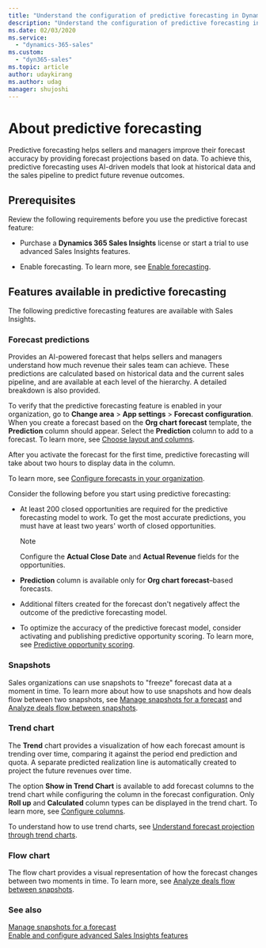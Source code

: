 ```yaml
---
title: "Understand the configuration of predictive forecasting in Dynamics 365 Sales Insights | MicrosoftDocs"
description: "Understand the configuration of predictive forecasting in Dynamics 365 Sales Insights."
ms.date: 02/03/2020
ms.service: 
  - "dynamics-365-sales"
ms.custom: 
  - "dyn365-sales"
ms.topic: article
author: udaykirang
ms.author: udag
manager: shujoshi
---
```


# About predictive forecasting
<!--note from editor: I assume "premium forecasting" should be "predictive forecasting" throughout? Also, should this be in the TOC? I don't see it there.-->
Predictive forecasting helps sellers and managers improve their forecast accuracy by providing forecast projections based on data. To achieve this, predictive forecasting uses AI-driven models that look at historical data and the sales pipeline to predict future revenue outcomes. 

## Prerequisites 

Review the following requirements before you use the predictive forecast feature: 

- Purchase a **Dynamics 365 Sales Insights** license or start a trial to use advanced Sales Insights features. 

- Enable forecasting. To learn more, see <!--note from editor: Shouldn't this link go to the main topic, configure-forecast? Seems like a nicer jumping-off point.-->[Enable forecasting](https://docs.microsoft.com/dynamics365/sales-enterprise/enable-forecast). 

## Features available in predictive forecasting

The following predictive forecasting features are available with Sales Insights.

### Forecast predictions

Provides an AI-powered forecast that helps sellers and managers understand how much revenue their sales team can achieve. These predictions are calculated based on historical data and the current sales pipeline, and are available at each level of the hierarchy. A detailed breakdown is also provided. 

To verify that the predictive forecasting feature is enabled in your organization, go to **Change area** > **App settings** > **Forecast configuration**. When you create a forecast based on the **Org chart forecast** template, the **Prediction** column should appear. Select the **Prediction** column to add to a forecast. To learn more, see [Choose layout and columns](https://docs.microsoft.com/dynamics365/sales-enterprise/choose-layout-and-columns-forecast).

After you activate the forecast for the first time, predictive forecasting will take about two hours to display data in the column.

To learn more, see [Configure forecasts in your organization](https://docs.microsoft.com/dynamics365/sales-enterprise/configure-forecast).

Consider the following before you start using predictive forecasting:

- At least 200 closed opportunities are required for the predictive forecasting model to work. To get the most accurate predictions, you must have at least two years' worth of closed opportunities.

    > [!NOTE]
    > Configure the **Actual Close Date** and **Actual Revenue** fields for the opportunities.

- **Prediction** column is available only for **Org chart forecast**&ndash;based forecasts.  

- Additional filters created for the forecast don't negatively affect the outcome of the predictive forecasting model.

- To optimize the accuracy of the predictive forecast model, consider activating and publishing predictive opportunity scoring. To learn more, see [Predictive opportunity scoring](configure-predictive-opportunity-scoring.md).

### Snapshots

Sales organizations can use snapshots to "freeze" forecast data at a moment in time. To learn more about how to use snapshots and how deals flow between two snapshots, see [Manage snapshots for a forecast](manage-snapshots-forecast.md) and [Analyze deals flow between snapshots](analyze-deals-flow-between-snapshots.md).

### Trend chart

The **Trend** chart provides a visualization of how each forecast amount is trending over time, comparing it against the period end prediction and quota. A separate predicted realization line is automatically created to project the future revenues over time.

The option **Show in Trend Chart** is available to add forecast columns to the trend chart while configuring the column in the forecast configuration. Only **Roll up** and **Calculated** column types can be displayed in the trend chart. To learn more, see [Configure columns](https://docs.microsoft.com/dynamics365/sales-enterprise/choose-layout-and-columns-forecast#configure-columns).

To understand how to use trend charts, see [Understand forecast projection through trend charts](understand-forecast-projection-through-trend-chart.md).

### Flow chart

The flow chart provides a visual representation of how the forecast changes between two moments in time. To learn more, see [Analyze deals flow between snapshots](analyze-deals-flow-between-snapshots.md).

### See also

[Manage snapshots for a forecast](manage-snapshots-forecast.md)<br>
[Enable and configure advanced Sales Insights features](intro-admin-guide-sales-insights.md#enable-and-configure-advanced-sales-insights-features)